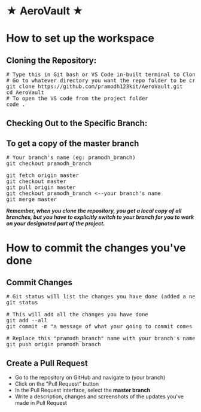 # ★ AeroVault ★  

# How to set up the workspace    

## Cloning the Repository:
<pre>
# Type this in Git bash or VS Code in-built terminal to Clone the master branch
# Go to whatever directory you want the repo folder to be created through the terminal your using
git clone https://github.com/pramodh123kit/AeroVault.git
cd AeroVault
# To open the VS code from the project folder
code .
</pre>
  


## Checking Out to the Specific Branch:
## To get a copy of the master branch
<pre>
# Your branch's name (eg: pramodh_branch)
git checkout pramodh_branch

git fetch origin master
git checkout master
git pull origin master 
git checkout pramodh_branch <--your branch's name
git merge master
</pre>



***Remember, when you clone the repository, you get a local copy of all branches, but you have to explicitly switch to your branch for you to work on your designated part of the project.***

# How to commit the changes you've done  

## Commit Changes
<pre>
# Git status will list the changes you have done (added a new file, deleted a file, updated a file)
git status
  
# This will add all the changes you have done
git add --all
git commit -m "a message of what your going to commit comes here" 
  
# Replace this "pramodh_branch" name with your branch's name
git push origin pramodh_branch 
</pre>

## Create a Pull Request
* Go to the repository on GitHub and navigate to (your branch)
* Click on the "Pull Request" button
* In the Pull Request interface, select the **master branch**
* Write a description, changes and screenshots of the updates you've made in Pull Request
